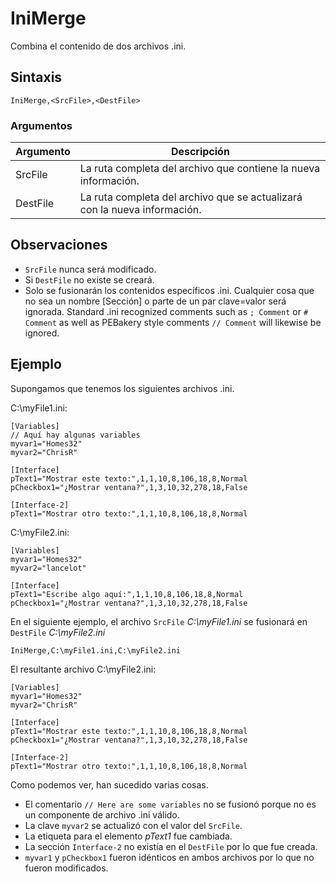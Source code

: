 # IniMerge

Combina el contenido de dos archivos .ini.

## Sintaxis

```pebakery
IniMerge,<SrcFile>,<DestFile>
```

### Argumentos

| Argumento | Descripción |
| --- | --- |
| SrcFile | La ruta completa del archivo que contiene la nueva información. |
| DestFile | La ruta completa del archivo que se actualizará con la nueva información. |

## Observaciones

+ `SrcFile` nunca será modificado.
+ Si `DestFile` no existe se creará.
+ Solo se fusionarán los contenidos específicos .ini. Cualquier cosa que no sea un nombre [Sección] o parte de un par clave=valor será ignorada. Standard .ini recognized comments such as `; Comment` or `# Comment` as well as PEBakery style comments `// Comment` will likewise be ignored.

## Ejemplo

Supongamos que tenemos los siguientes archivos .ini.

C:\myFile1.ini:

```pebakery
[Variables]
// Aquí hay algunas variables
myvar1="Homes32"
myvar2="ChrisR"

[Interface]
pText1="Mostrar este texto:",1,1,10,8,106,18,8,Normal
pCheckbox1="¿Mostrar ventana?",1,3,10,32,278,18,False

[Interface-2]
pText1="Mostrar otro texto:",1,1,10,8,106,18,8,Normal
```

C:\myFile2.ini:

```pebakery
[Variables]
myvar1="Homes32"
myvar2="lancelot"

[Interface]
pText1="Escribe algo aquí:",1,1,10,8,106,18,8,Normal
pCheckbox1="¿Mostrar ventana?",1,3,10,32,278,18,False
```

En el siguiente ejemplo, el archivo `SrcFile` *C:\myFile1.ini* se fusionará en `DestFile` *C:\myFile2.ini*

```pebakery
IniMerge,C:\myFile1.ini,C:\myFile2.ini
```

El resultante archivo C:\myFile2.ini:

```pebakery
[Variables]
myvar1="Homes32"
myvar2="ChrisR"

[Interface]
pText1="Mostrar este texto:",1,1,10,8,106,18,8,Normal
pCheckbox1="¿Mostrar ventana?",1,3,10,32,278,18,False

[Interface-2]
pText1="Mostrar otro texto:",1,1,10,8,106,18,8,Normal
```

Como podemos ver, han sucedido varias cosas.

+ El comentario `// Here are some variables` no se fusionó porque no es un componente de archivo .ini válido.
+ La clave `myvar2` se actualizó con el valor del `SrcFile`.
+ La etiqueta para el elemento *pText1* fue cambiada.
+ La sección `Interface-2` no existía en el `DestFile` por lo que fue creada.
+ `myvar1` y `pCheckbox1` fueron idénticos en ambos archivos por lo que no fueron modificados.
